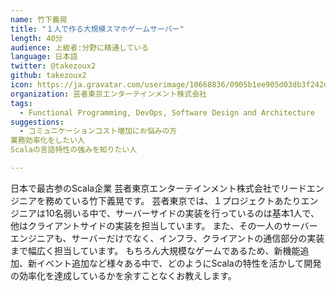 ```yaml
---
name: 竹下義晃
title: "１人で作る大規模スマホゲームサーバー"
length: 40分
audience: 上級者:分野に精通している
language: 日本語
twitter: @takezoux2
github: takezoux2
icon: https://ja.gravatar.com/userimage/10668836/0905b1ee905d03db3f242d210785ee64.jpeg
organization: 芸者東京エンターテインメント株式会社
tags:
  - Functional Programming, DevOps, Software Design and Architecture
suggestions:
  - コミュニケーションコスト増加にお悩みの方
業務効率化をしたい人
Scalaの言語特性の強みを知りたい人

---
```

日本で最古参のScala企業 芸者東京エンターテインメント株式会社でリードエンジニアを務めている竹下義晃です。
芸者東京では、１プロジェクトあたりエンジニアは10名弱いる中で、サーバーサイドの実装を行っているのは基本1人で、他はクライアントサイドの実装を担当しています。
また、その一人のサーバーエンジニアも、サーバーだけでなく、インフラ、クライアントの通信部分の実装まで幅広く担当しています。
もちろん大規模なゲームであるため、新機能追加、新イベント追加など様々ある中で、どのようにScalaの特性を活かして開発の効率化を達成しているかを余すことなくお教えします。